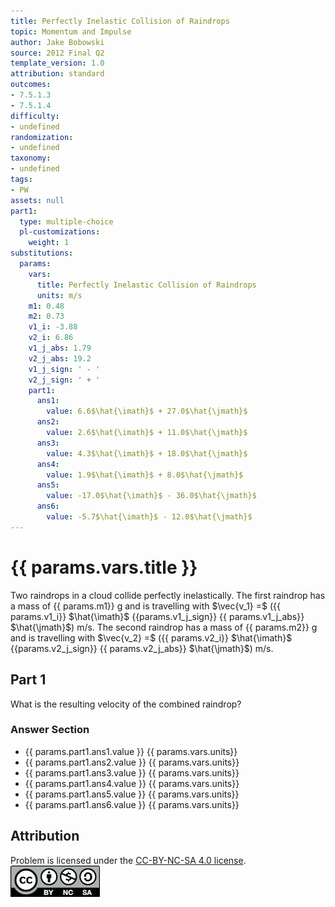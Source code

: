 ```yaml
---
title: Perfectly Inelastic Collision of Raindrops
topic: Momentum and Impulse
author: Jake Bobowski
source: 2012 Final Q2
template_version: 1.0
attribution: standard
outcomes:
- 7.5.1.3
- 7.5.1.4
difficulty:
- undefined
randomization:
- undefined
taxonomy:
- undefined
tags:
- PW
assets: null
part1:
  type: multiple-choice
  pl-customizations:
    weight: 1
substitutions:
  params:
    vars:
      title: Perfectly Inelastic Collision of Raindrops
      units: m/s
    m1: 0.48
    m2: 0.73
    v1_i: -3.88
    v2_i: 6.86
    v1_j_abs: 1.79
    v2_j_abs: 19.2
    v1_j_sign: ' - '
    v2_j_sign: ' + '
    part1:
      ans1:
        value: 6.6$\hat{\imath}$ + 27.0$\hat{\jmath}$
      ans2:
        value: 2.6$\hat{\imath}$ + 11.0$\hat{\jmath}$
      ans3:
        value: 4.3$\hat{\imath}$ + 18.0$\hat{\jmath}$
      ans4:
        value: 1.9$\hat{\imath}$ + 8.0$\hat{\jmath}$
      ans5:
        value: -17.0$\hat{\imath}$ - 36.0$\hat{\jmath}$
      ans6:
        value: -5.7$\hat{\imath}$ - 12.0$\hat{\jmath}$
---
```

# {{ params.vars.title }}
Two raindrops in a cloud collide perfectly inelastically. The first raindrop has a mass of {{ params.m1}} g and is travelling with $\vec{v_1} =$ ({{ params.v1_i}} $\hat{\imath}$ {{params.v1_j_sign}} {{ params.v1_j_abs}} $\hat{\jmath}$) m/s.
The second raindrop has a mass of {{ params.m2}} g and is travelling with $\vec{v_2} =$ ({{ params.v2_i}} $\hat{\imath}$ {{params.v2_j_sign}} {{ params.v2_j_abs}} $\hat{\jmath}$) m/s.

## Part 1

What is the resulting velocity of the combined raindrop?

### Answer Section

- {{ params.part1.ans1.value }} {{ params.vars.units}}
- {{ params.part1.ans2.value }} {{ params.vars.units}}
- {{ params.part1.ans3.value }} {{ params.vars.units}}
- {{ params.part1.ans4.value }} {{ params.vars.units}}
- {{ params.part1.ans5.value }} {{ params.vars.units}}
- {{ params.part1.ans6.value }} {{ params.vars.units}}

## Attribution

Problem is licensed under the [CC-BY-NC-SA 4.0 license](https://creativecommons.org/licenses/by-nc-sa/4.0/).<br> ![The Creative Commons 4.0 license requiring attribution-BY, non-commercial-NC, and share-alike-SA license.](https://raw.githubusercontent.com/firasm/bits/master/by-nc-sa.png)